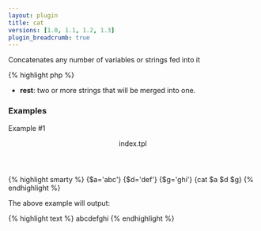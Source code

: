 ```yaml
---
layout: plugin
title: cat
versions: [1.0, 1.1, 1.2, 1.3]
plugin_breadcrumb: true
---
```


Concatenates any number of variables or strings fed into it
<div class="code-box">
{% highlight php %}
<?php
cat(array $rest)
{% endhighlight %}
</div>

* **rest**: two or more strings that will be merged into one.


### Examples
Example #1
<div class="code-box">
<header>index.tpl</header>
{% highlight smarty %}
{$a='abc'}
{$d='def'}
{$g='ghi'}
{cat $a $d $g}
{% endhighlight %}
</div>

The above example will output:
<div class="code-box">
{% highlight text %}
abcdefghi
{% endhighlight %}
</div>